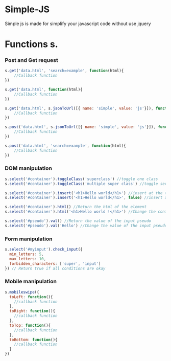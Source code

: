 # Simple-JS
Simple js is made for simplify your javascript code without use jquery

# Functions s.

### Post and Get request

```javascript
s.get('data.html', 'search=example', function(html){
    //Callback function
})

s.get('data.html', function(html){
    //Callback function
})

s.get('data.html', s.jsonToUrl([{ name: 'simple', value: 'js'}]), function(html){
    //Callback function
})

s.post('data.html', s.jsonToUrl([{ name: 'simple', value: 'js'}]), function(html){
    //Callback function
})

s.post('data.html', 'search=example', function(html){
    //Callback function
})
```

### DOM manipulation

```javascript
s.select('#container').toggleClass('superclass') //toggle one class
s.select('#container').toggleClass('multiple super class') //toggle several class

s.select('#container').insert('<h1>Hello world</h1>') //insert at the top
s.select('#container').insert('<h1>Hello world</h1>', false) //insert at the bottom

s.select('#container').html() //Return the html of the element
s.select('#container').html('<h1>Hello world !</h1>') //Change the content of element

s.select('#pseudo').val() //Return the value of the input pseudo
s.select('#pseudo').val('Hello') //Change the value of the input pseudo | Let empty for remove the content
```

### Form manipulation
```javascript
s.select('#myinput').check_input({
  min_letters: 5,
  max_letters: 10,
  forbidden_characters: ['super', 'input']
}) // Return true if all conditions are okay
```

### Mobile manipulation
```javascript
s.mobileswipe({
  toLeft: function(){
    //callback function
  },
  toRight: function(){
    //callback function
  },
  toTop: function(){
    //callback function
  },
  toBottom: function(){
    //callback function
  }
})
```
